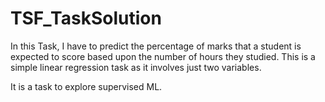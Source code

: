 # TSF_TaskSolution
In this Task, I have to predict the percentage of marks that a student is expected to score based upon the number of hours they studied. 
This is a simple linear regression task as it involves just two variables.

It is a task to explore supervised ML.
